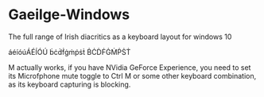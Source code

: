 # Gaeilge-Windows

The full range of Irish diacritics as a keyboard layout for windows 10

áéíóúÁÉÍÓÚ
ḃċḋḟġṁṗṡṫ
ḂĊḊḞĠṀṖṠṪ


M actually works, if you have NVidia GeForce Experience, you need to set its Microfphone mute toggle to Ctrl M or some other keyboard combination, as its keyboard capturing is blocking.
